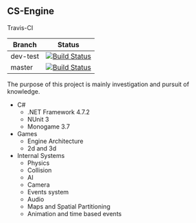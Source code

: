 ## CS-Engine

Travis-CI

|Branch|Status|
|----|----------|
|dev-test|[![Build Status](https://travis-ci.org/dunkybaldy/CS-Engine.svg?branch=dev-test)](https://travis-ci.org/dunkybaldy/CS-Engine)|
|master|[![Build Status](https://travis-ci.org/dunkybaldy/CS-Engine.svg?branch=master)](https://travis-ci.org/dunkybaldy/CS-Engine)|

The purpose of this project is mainly investigation and pursuit of knowledge.
* C#
  * .NET Framework 4.7.2
  * NUnit 3
  * Monogame 3.7
* Games
  * Engine Architecture
  * 2d and 3d
* Internal Systems
  * Physics
  * Collision
  * AI
  * Camera
  * Events system
  * Audio
  * Maps and Spatial Partitioning
  * Animation and time based events
